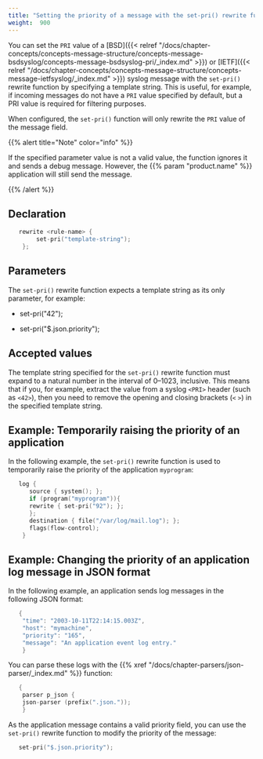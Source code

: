 ```yaml
---
title: "Setting the priority of a message with the set-pri() rewrite function"
weight:  900
---
```

<!-- DISCLAIMER: This file is based on the syslog-ng Open Source Edition documentation https://github.com/balabit/syslog-ng-ose-guides/commit/2f4a52ee61d1ea9ad27cb4f3168b95408fddfdf2 and is used under the terms of The syslog-ng Open Source Edition Documentation License. The file has been modified by Axoflow. -->

You can set the `PRI` value of a [BSD]({{< relref "/docs/chapter-concepts/concepts-message-structure/concepts-message-bsdsyslog/concepts-message-bsdsyslog-pri/_index.md" >}}) or [IETF]({{< relref "/docs/chapter-concepts/concepts-message-structure/concepts-message-ietfsyslog/_index.md" >}}) syslog message with the `set-pri()` rewrite function by specifying a template string. This is useful, for example, if incoming messages do not have a `PRI` value specified by default, but a PRI value is required for filtering purposes.

When configured, the `set-pri()` function will only rewrite the `PRI` value of the message field.

{{% alert title="Note" color="info" %}}

If the specified parameter value is not a valid value, the function ignores it and sends a debug message. However, the {{% param "product.name" %}} application will still send the message.

{{% /alert %}}


## Declaration

```c
   rewrite <rule-name> {
        set-pri("template-string");
    };
```



## Parameters

The `set-pri()` rewrite function expects a template string as its only parameter, for example:

  - set-pri("42");

  - set-pri("$.json.priority");



## Accepted values

The template string specified for the `set-pri()` rewrite function must expand to a natural number in the interval of 0–1023, inclusive. This means that if you, for example, extract the value from a syslog `<PRI>` header (such as `<42>`), then you need to remove the opening and closing brackets (`<` `>`) in the specified template string.



## Example: Temporarily raising the priority of an application

In the following example, the `set-pri()` rewrite function is used to temporarily raise the priority of the application `myprogram`:

```c
   log {
      source { system(); };
      if (program("myprogram")){
      rewrite { set-pri("92"); };
      };
      destination { file("/var/log/mail.log"); };
      flags(flow-control);
    }
```



## Example: Changing the priority of an application log message in JSON format

In the following example, an application sends log messages in the following JSON format:

```c
   {
    "time": "2003-10-11T22:14:15.003Z",
    "host": "mymachine",
    "priority": "165",
    "message": "An application event log entry."
    }
```

You can parse these logs with the {{% xref "/docs/chapter-parsers/json-parser/_index.md" %}} function:

```c
   {
    parser p_json {
    json-parser (prefix(".json."));
    }
```

As the application message contains a valid priority field, you can use the `set-pri()` rewrite function to modify the priority of the message:

```c
   set-pri("$.json.priority");
```

